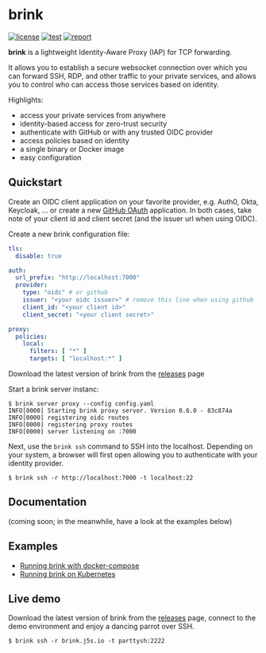 # brink

[![license](http://img.shields.io/badge/license-apache_2.0-blue.svg?style=flat)](https://raw.githubusercontent.com/jsiebens/brink/master/LICENSE)
[![test](https://img.shields.io/github/workflow/status/jsiebens/brink/Latest%20Development%20Build/main)](https://github.com/jsiebens/brink/actions)
[![report](https://goreportcard.com/badge/github.com/jsiebens/brink)](https://goreportcard.com/report/github.com/jsiebens/brink)

__brink__ is a lightweight Identity-Aware Proxy (IAP) for TCP forwarding. 

It allows you to establish a secure websocket connection over which you can forward SSH, RDP, 
and other traffic to your private services, and allows you to control who can access those services based on identity. 

Highlights:

- access your private services from anywhere
- identity-based access for zero-trust security
- authenticate with GitHub or with any trusted OIDC provider
- access policies based on identity
- a single binary or Docker image
- easy configuration

## Quickstart

Create an OIDC client application on your favorite provider, e.g. Auth0, Okta, Keycloak, ... or create a
new [GitHub OAuth](https://github.com/settings/developers) application. In both cases, take note of your client id and
client secret (and the issuer url when using OIDC).

Create a new brink configuration file:

```yaml
tls:
  disable: true

auth:
  url_prefix: "http://localhost:7000"
  provider:
    type: "oidc" # or github
    issuer: "<your oidc issuer>" # remove this line when using github
    client_id: "<your client id>"
    client_secret: "<your client secret>"

proxy:
  policies:
    local:
      filters: [ "*" ]
      targets: [ "localhost:*" ]
```

Download the latest version of brink from the [releases](https://github.com/jsiebens/brink/releases) page

Start a brink server instanc:

```shell
$ brink server proxy --config config.yaml
INFO[0000] Starting brink proxy server. Version 0.6.0 - 83c874a 
INFO[0000] registering oidc routes                      
INFO[0000] registering proxy routes                     
INFO[0000] server listening on :7000
```

Next, use the `brink ssh` command to SSH into the localhost. Depending on your system, a browser will first open
allowing you to authenticate with your identity provider.

```shell
$ brink ssh -r http://localhost:7000 -t localhost:22
```

## Documentation

(coming soon; in the meanwhile, have a look at the examples below)

## Examples

- [Running brink with docker-compose](./examples/docker)
- [Running brink on Kubernetes]((./examples/kubernetes))

## Live demo

Download the latest version of brink from the [releases](https://github.com/jsiebens/brink/releases) page, connect to
the demo environment and enjoy a dancing parrot over SSH.

```shell
$ brink ssh -r brink.j5s.io -t parttysh:2222
```